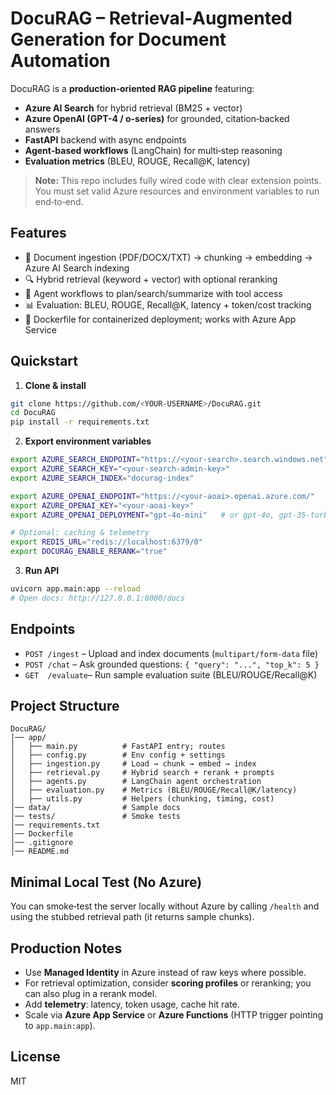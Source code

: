# DocuRAG – Retrieval‑Augmented Generation for Document Automation

DocuRAG is a **production‑oriented RAG pipeline** featuring:
- **Azure AI Search** for hybrid retrieval (BM25 + vector)
- **Azure OpenAI (GPT-4 / o-series)** for grounded, citation‑backed answers
- **FastAPI** backend with async endpoints
- **Agent‑based workflows** (LangChain) for multi‑step reasoning
- **Evaluation metrics** (BLEU, ROUGE, Recall@K, latency)

> **Note:** This repo includes fully wired code with clear extension points. You must set valid Azure resources and environment variables to run end‑to‑end.

## Features
- 📄 Document ingestion (PDF/DOCX/TXT) → chunking → embedding → Azure AI Search indexing
- 🔍 Hybrid retrieval (keyword + vector) with optional reranking
- 🤖 Agent workflows to plan/search/summarize with tool access
- 📊 Evaluation: BLEU, ROUGE, Recall@K, latency + token/cost tracking
- 🐳 Dockerfile for containerized deployment; works with Azure App Service

## Quickstart

1) **Clone & install**
```bash
git clone https://github.com/<YOUR-USERNAME>/DocuRAG.git
cd DocuRAG
pip install -r requirements.txt
```

2) **Export environment variables**
```bash
export AZURE_SEARCH_ENDPOINT="https://<your-search>.search.windows.net"
export AZURE_SEARCH_KEY="<your-search-admin-key>"
export AZURE_SEARCH_INDEX="docurag-index"

export AZURE_OPENAI_ENDPOINT="https://<your-aoai>.openai.azure.com/"
export AZURE_OPENAI_KEY="<your-aoai-key>"
export AZURE_OPENAI_DEPLOYMENT="gpt-4o-mini"   # or gpt-4o, gpt-35-turbo etc.

# Optional: caching & telemetry
export REDIS_URL="redis://localhost:6379/0"
export DOCURAG_ENABLE_RERANK="true"
```

3) **Run API**
```bash
uvicorn app.main:app --reload
# Open docs: http://127.0.0.1:8000/docs
```

## Endpoints
- `POST /ingest`  – Upload and index documents (`multipart/form-data` file)
- `POST /chat`    – Ask grounded questions: `{ "query": "...", "top_k": 5 }`
- `GET  /evaluate`– Run sample evaluation suite (BLEU/ROUGE/Recall@K)

## Project Structure
```
DocuRAG/
│── app/
│   ├── main.py          # FastAPI entry; routes
│   ├── config.py        # Env config + settings
│   ├── ingestion.py     # Load → chunk → embed → index
│   ├── retrieval.py     # Hybrid search + rerank + prompts
│   ├── agents.py        # LangChain agent orchestration
│   ├── evaluation.py    # Metrics (BLEU/ROUGE/Recall@K/latency)
│   ├── utils.py         # Helpers (chunking, timing, cost)
│── data/                # Sample docs
│── tests/               # Smoke tests
│── requirements.txt
│── Dockerfile
│── .gitignore
│── README.md
```

## Minimal Local Test (No Azure)
You can smoke‑test the server locally without Azure by calling `/health` and using the stubbed retrieval path (it returns sample chunks).

## Production Notes
- Use **Managed Identity** in Azure instead of raw keys where possible.
- For retrieval optimization, consider **scoring profiles** or reranking; you can also plug in a rerank model.
- Add **telemetry**: latency, token usage, cache hit rate.
- Scale via **Azure App Service** or **Azure Functions** (HTTP trigger pointing to `app.main:app`).

## License
MIT
